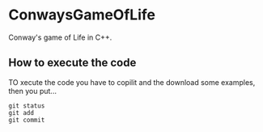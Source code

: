 # ConwaysGameOfLife
Conway's game of Life in C++.

## How to execute the code

TO xecute the code you have to copilit and the download some examples, then you put...

```
git status
git add
git commit
```
